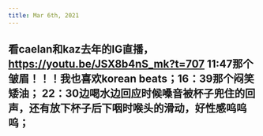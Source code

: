 ```yaml
---
title: Mar 6th, 2021
---
```


## 看caelan和kaz去年的IG直播，https://youtu.be/JSX8b4nS_mk?t=707 11:47那个皱眉！！！我也喜欢korean beats；16：39那个闷笑矮油； 22：30边喝水边回应时候嗓音被杯子兜住的回声，还有放下杯子后下咽时喉头的滑动，好性感呜呜呜；
